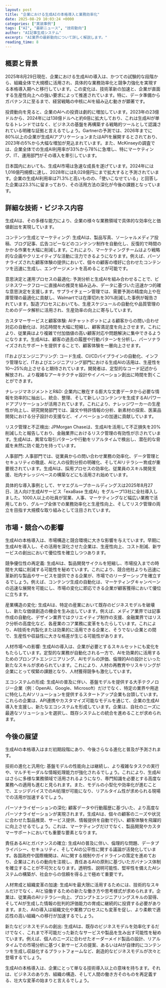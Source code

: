 ```yaml
---
layout: post
title: "企業における生成AIの本格導入と業務効率化"
date: 2025-08-29 10:03:24 +0000
categories: ["実装事例"]
tags: ["AI", "最新ニュース", "技術動向"]
author: "AI記事生成システム"
excerpt: "AI業界の最新動向について詳しく解説します。"
reading_time: 8
---
```


## 概要と背景

2025年8月29日現在、企業における生成AIの導入は、かつての試験的な段階から、組織全体で大規模に活用され、具体的な業務効率化と競争力強化を実現する本格導入期へと移行しています。この変化は、技術革新の加速と、企業が直面する生産性向上への強い要求によって推進されています。特に、データ準備からガバナンスに至るまで、経営戦略の中核にAIを組み込む動きが顕著です。

投資動向を見ると、企業のAIへの投資は劇的に増加しています。2023年の23億ドルから、2024年には138億ドルへと約6倍に拡大しており、これは生成AIが単なるトレンドではなく、ビジネスの基盤を再構築する戦略的ツールとして認識されている明確な証拠と言えるでしょう。Gartnerの予測では、2026年までに80%以上の企業が生成AIアプリケーションまたはAPIを展開するとされており、2023年の5%から大幅な増加が見込まれています。また、McKinseyの調査では、企業全体での生成AI利用率が33%から78%に急増し、特にマーケティング、IT、運用部門がその導入を牽引しています。

日本国内においても、生成AI市場は急速な成長を遂げています。2024年には1,016億円規模に達し、2028年には8,028億円にまで拡大すると予測されています。企業の生成AI利用率は71.3%と高いものの、「使いこなせている」と回答した企業は23.3%に留まっており、その活用方法の深化が今後の課題となっています。

## 詳細な技術・ビジネス内容

生成AIは、その多様な能力により、企業の様々な業務領域で具体的な効率化と価値創出を実現しています。

コンテンツ生成とマーケティング:
生成AIは、製品写真、ソーシャルメディア投稿、ブログ記事、広告コピーなどのコンテンツ制作を自動化し、反復的で時間のかかる作業を大幅に削減します。これにより、マーケティングチームはより戦略的な企画やクリエイティブな活動に注力できるようになります。例えば、パーソナライズされた顧客体験の提供において、個々の顧客の嗜好に合わせたコンテンツを迅速に生成し、エンゲージメントを高めることが可能です。

意思決定と運用プロセスの最適化:
予測分析と生成AIを組み合わせることで、ビジネスワークフローに直接AIの推奨を組み込み、データに基づいた迅速かつ的確な意思決定を支援します。サプライチェーン管理では、需要予測の精度向上や在庫管理の最適化に貢献し、Walmartでは在庫切れを30%削減した事例が報告されています。製造プロセスにおいても、生産スケジュールの自動化や品質管理のためのデータ解析に活用され、生産効率の向上に寄与しています。

カスタマーサービスと顧客体験:
AIチャットボットによる顧客からの問い合わせ対応の自動化は、対応時間を大幅に短縮し、顧客満足度を向上させます。これにより、従業員はより複雑で付加価値の高い顧客対応や問題解決に集中できるようになります。生成AIは、顧客の過去の履歴や行動パターンを分析し、パーソナライズされたサポートを提供することで、顧客体験を一層向上させます。

ITおよびエンジニアリング:
コード生成、CI/CDパイプラインの自動化、インフラ管理など、ITおよびエンジニアリング部門における生成AIの活用は、生産性を10〜25%向上させると期待されています。開発者は、定型的なコード記述から解放され、より複雑なアーキテクチャ設計やイノベーション創出に時間を割くことができます。

ナレッジマネジメントとR&D:
企業内に散在する膨大な文書データから必要な情報を効率的に抽出し、統合、整理、そして新しいコンテンツを生成するAIパワードアプリケーションが活用されています。これにより、ナレッジワーカーの生産性が向上し、研究開発部門では、論文や特許情報の分析、新素材の探索、医薬品開発における分子設計の支援など、イノベーションの加速に貢献しています。

リスク管理と不正検出:
JPMorgan Chaseは、生成AIを活用して不正損失を20%削減したと報告しており、金融業界におけるリスク管理の有効性が示されています。生成AIは、異常な取引パターンや行動をリアルタイムで検出し、潜在的な脅威を未然に防ぐ能力を持っています。

人事部門:
人事部門では、従業員からの問い合わせ業務の効率化、データ管理とセキュリティの徹底、AIと人の役割分担の明確化、そしてAIリテラシー育成が重要視されています。生成AIは、採用プロセスの効率化、従業員のスキル開発支援、社内ナレッジベースの構築などにも活用され始めています。

具体的な導入事例として、ヤマエグループホールディングスは2025年8月27日、法人向け生成AIサービス「exaBase 生成AI」をグループ13社に全社導入しました。1000人以上の社員が営業、人事、マーケティングなど幅広い業務で活用しており、グループ全体での業務効率化と生産性向上、そしてリスク管理の両立を目指す大規模な取り組みとして注目されています。

## 市場・競合への影響

生成AIの本格導入は、市場構造と競合環境に大きな影響を与えています。早期に生成AIを導入し、その活用を深化させた企業は、生産性向上、コスト削減、新サービスの創出において優位性を確立しつつあります。

競争優位性の再定義:
生成AIは、製品開発サイクルを短縮し、市場投入までの時間を大幅に削減する可能性を秘めています。これにより、競合他社よりも迅速に革新的な製品やサービスを提供できる企業が、市場でのリーダーシップを確立するでしょう。例えば、コンテンツ生成の自動化は、マーケティングキャンペーンの迅速な展開を可能にし、市場の変化に即応できる企業が顧客獲得において優位に立ちます。

産業構造の変化:
生成AIは、特定の産業において既存のビジネスモデルを破壊し、新たな価値創造の機会を生み出しています。例えば、メディア業界では記事作成の自動化、デザイン業界ではクリエイティブ制作の支援、金融業界ではリスク分析の高度化など、各産業のコア業務に変革をもたらしています。これにより、AI技術を内製化または効果的に活用できる企業と、そうでない企業との間で、生産性や収益性に大きな格差が生じる可能性があります。

人材市場への影響:
生成AIの導入は、企業が必要とするスキルセットにも変化をもたらしています。定型的な業務が自動化される一方で、AIを効果的に活用するためのプロンプトエンジニアリング、AIモデルの評価、倫理的AIの設計といった新たなスキルが求められています。これにより、人材の再教育やリスキリングが企業にとって喫緊の課題となり、人材獲得競争も激化しています。

エコシステムの形成:
生成AIの普及に伴い、基盤モデルを提供する大手テクノロジー企業（例：OpenAI、Google、Microsoft）だけでなく、特定の業界や用途に特化したAIソリューションを提供するスタートアップ企業も台頭しています。これらの企業は、API連携やカスタマイズ可能なモデルを通じて、企業の生成AI導入を支援し、新たなエコシステムを形成しています。企業は、自社のニーズに最適なソリューションを選択し、既存システムとの統合を進めることが求められます。

## 今後の展望

生成AIの本格導入はまだ初期段階にあり、今後さらなる進化と普及が予測されます。

技術の進化と汎用化:
基盤モデルの性能向上は継続し、より複雑なタスクの実行や、マルチモーダルな情報処理能力が強化されるでしょう。これにより、生成AIはさらに多様な業務領域で活用されるようになり、専門知識を必要とする高度な業務への適用も進むと見られます。また、モデルの小型化や効率化が進むことで、エッジデバイスでのAI処理が可能になり、リアルタイム性が求められる現場での活用が加速するでしょう。

パーソナライゼーションの深化:
顧客データや行動履歴に基づいた、より高度なパーソナライゼーションが実現されます。生成AIは、個々の顧客のニーズや状況に合わせた製品推奨、サービス提供、情報提供を自動で行い、顧客体験を飛躍的に向上させるでしょう。これは、マーケティングだけでなく、製品開発やカスタマーサポートにおいても重要な要素となります。

責任あるAIとガバナンスの確立:
生成AIの普及に伴い、倫理的な問題、データプライバシー、セキュリティ、そしてAIの公平性に関する議論が活発化しています。各国政府や国際機関は、AIに関する規制やガイドラインの策定を進めており、企業はこれらの動向を注視し、責任あるAIの原則に基づいたガバナンス体制を確立することが不可欠となります。透明性、説明可能性、堅牢性を備えたAIシステムの構築が、社会からの信頼を得る上で極めて重要です。

人材育成と組織変革の加速:
生成AIを最大限に活用するためには、技術的なスキルだけでなく、AIと協働するための新たな働き方や思考様式が求められます。企業は、従業員のAIリテラシー向上、プロンプトエンジニアリングスキルの習得、そしてAIが生成した情報の批判的評価能力の育成に継続的に投資する必要があります。また、AIの導入は組織文化や業務プロセスにも変革を促し、より柔軟で適応性の高い組織への移行が加速するでしょう。

新たなビジネスモデルの創出:
生成AIは、既存のビジネスモデルを効率化するだけでなく、これまで不可能だった新たなサービスや製品を生み出す可能性を秘めています。例えば、個人のニーズに合わせたオーダーメイド製品の設計、リアルタイムでの市場分析に基づく新サービスの提案、あるいはAIが自律的にコンテンツを生成し収益化するプラットフォームなど、創造的なビジネスモデルが次々と登場するでしょう。

生成AIの本格導入は、企業にとって単なる技術導入以上の意味を持ちます。それは、ビジネスのあり方、組織の構造、そして人間の働き方そのものを再定義する、壮大な変革の始まりと言えるでしょう。
